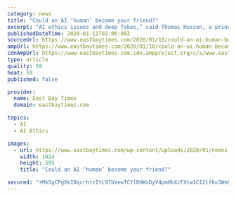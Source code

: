 ```yaml
---
category: news
title: "Could an AI ‘human’ become your friend?"
excerpt: "AI ethics issues and deep fakes,” said Thomas Husson, a principal analyst at Forrester Research. “But if they’re able to successfully express emotions, they would help enhance interactions between consumers and brands, and more broadly humanize technology.” It’s tall order for a company that Mistry says has only been working on Neon ..."
publishedDateTime: 2020-01-11T02:06:00Z
sourceUrl: https://www.eastbaytimes.com/2020/01/10/could-an-ai-human-become-your-friend/
ampUrl: https://www.eastbaytimes.com/2020/01/10/could-an-ai-human-become-your-friend/amp/
cdnAmpUrl: https://www-eastbaytimes-com.cdn.ampproject.org/c/s/www.eastbaytimes.com/2020/01/10/could-an-ai-human-become-your-friend/amp/
type: article
quality: 59
heat: 59
published: false

provider:
  name: East Bay Times
  domain: eastbaytimes.com

topics:
  - AI
  - AI Ethics

images:
  - url: https://www.eastbaytimes.com/wp-content/uploads/2020/01/neons-1.jpg?w=1024&h=596
    width: 1024
    height: 595
    title: "Could an AI ‘human’ become your friend?"

secured: "+MkSgCPgXkI0qcrhrzItL97bVewTCYlDHWxDyV4pmHbXzFXtw1C12tf6o3WeL1K7+AO3NqSX7LzpegqkGvS4YGZN4EIfx4iU/qWV9Dxi4ewq1/tXGt0qkAXy5dXkRdLz6rWKAZaIhhVxwVKs/UPldWmHn8IIp3wC0stTY/7muVfSX9KY5WV+aVroFItCaWtkFg+TJ+W9kW652dExvO/OD1H2XgDBRQUwvzTZ6I53ujYsQhfWkdtIm/++sfKgfnEwfCc74hLPGOPv4+6pa6nBPEO5XSSnMI8wS7ylAPVYqPYjavla852+GcCEc9HtAsVlv532hKX0fhZ69jvSBvTn38GEdupHvN/xeiqdso/wNhPMD1j+ToL0qSBOFHPORPILhUr5mtBteqMgXpXQZ89zo3DBGwTiJHhh+B3b3AIMlgu/DfBKG7LqOi689uTxMgDQiHwaszuKVkrSNt88riVApA==;UFVC9qEVnGVDzvbdkAO19A=="
---
```


